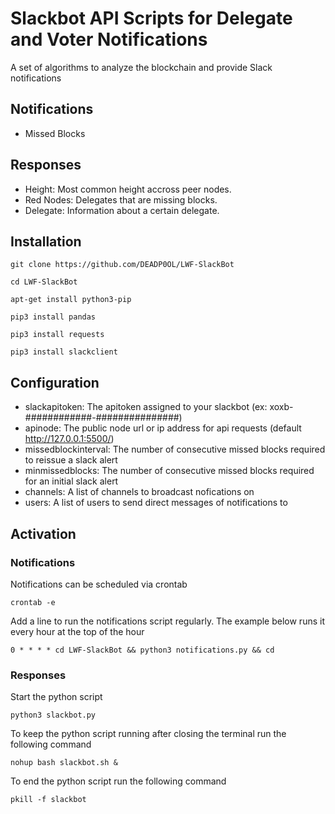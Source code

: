 # Slackbot API Scripts for Delegate and Voter Notifications
A set of algorithms to analyze the blockchain and provide Slack notifications

## Notifications

- Missed Blocks

## Responses

- Height: Most common height accross peer nodes.
- Red Nodes: Delegates that are missing blocks.
- Delegate: Information about a certain delegate.

## Installation

```git clone https://github.com/DEADP0OL/LWF-SlackBot```

```cd LWF-SlackBot```

```apt-get install python3-pip```

```pip3 install pandas```

```pip3 install requests```

```pip3 install slackclient```

## Configuration

- slackapitoken: The apitoken assigned to your slackbot (ex: xoxb-############-###############)
- apinode: The public node url or ip address for api requests (default http://127.0.0.1:5500/)
- missedblockinterval: The number of consecutive missed blocks required to reissue a slack alert
- minmissedblocks: The number of consecutive missed blocks required for an initial slack alert
- channels: A list of channels to broadcast nofications on
- users: A list of users to send direct messages of notifications to

## Activation

### Notifications

Notifications can be scheduled via crontab

```crontab -e```

Add a line to run the notifications script regularly. The example below runs it every hour at the top of the hour

```0 * * * * cd LWF-SlackBot && python3 notifications.py && cd```

### Responses

Start the python script

```python3 slackbot.py```

To keep the python script running after closing the terminal run the following command

```nohup bash slackbot.sh &```

To end the python script run the following command

```pkill -f slackbot```
